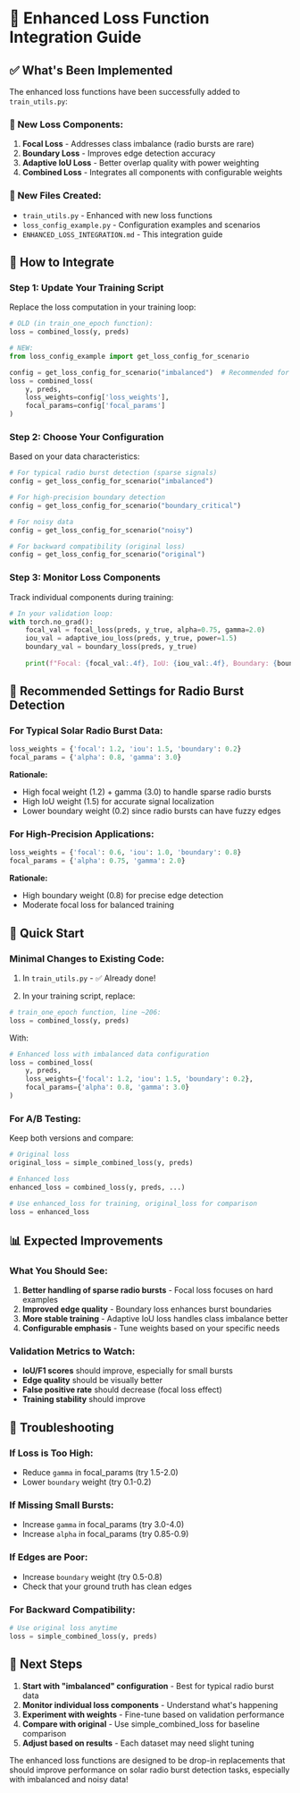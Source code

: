 # 🎯 Enhanced Loss Function Integration Guide

## ✅ What's Been Implemented

The enhanced loss functions have been successfully added to `train_utils.py`:

### 🧩 New Loss Components:

1. **Focal Loss** - Addresses class imbalance (radio bursts are rare)
2. **Boundary Loss** - Improves edge detection accuracy  
3. **Adaptive IoU Loss** - Better overlap quality with power weighting
4. **Combined Loss** - Integrates all components with configurable weights

### 📁 New Files Created:

- `train_utils.py` - Enhanced with new loss functions
- `loss_config_example.py` - Configuration examples and scenarios
- `ENHANCED_LOSS_INTEGRATION.md` - This integration guide

## 🔄 How to Integrate

### Step 1: Update Your Training Script

Replace the loss computation in your training loop:

```python
# OLD (in train_one_epoch function):
loss = combined_loss(y, preds)

# NEW:
from loss_config_example import get_loss_config_for_scenario

config = get_loss_config_for_scenario("imbalanced")  # Recommended for radio bursts
loss = combined_loss(
    y, preds,
    loss_weights=config['loss_weights'],
    focal_params=config['focal_params']
)
```

### Step 2: Choose Your Configuration

Based on your data characteristics:

```python
# For typical radio burst detection (sparse signals)
config = get_loss_config_for_scenario("imbalanced")

# For high-precision boundary detection
config = get_loss_config_for_scenario("boundary_critical")

# For noisy data
config = get_loss_config_for_scenario("noisy")

# For backward compatibility (original loss)
config = get_loss_config_for_scenario("original")
```

### Step 3: Monitor Loss Components

Track individual components during training:

```python
# In your validation loop:
with torch.no_grad():
    focal_val = focal_loss(preds, y_true, alpha=0.75, gamma=2.0)
    iou_val = adaptive_iou_loss(preds, y_true, power=1.5)
    boundary_val = boundary_loss(preds, y_true)
    
    print(f"Focal: {focal_val:.4f}, IoU: {iou_val:.4f}, Boundary: {boundary_val:.4f}")
```

## 🎯 Recommended Settings for Radio Burst Detection

### For Typical Solar Radio Burst Data:

```python
loss_weights = {'focal': 1.2, 'iou': 1.5, 'boundary': 0.2}
focal_params = {'alpha': 0.8, 'gamma': 3.0}
```

**Rationale:**
- High focal weight (1.2) + gamma (3.0) to handle sparse radio bursts
- High IoU weight (1.5) for accurate signal localization
- Lower boundary weight (0.2) since radio bursts can have fuzzy edges

### For High-Precision Applications:

```python
loss_weights = {'focal': 0.6, 'iou': 1.0, 'boundary': 0.8}
focal_params = {'alpha': 0.75, 'gamma': 2.0}
```

**Rationale:**
- High boundary weight (0.8) for precise edge detection
- Moderate focal loss for balanced training

## 🚀 Quick Start

### Minimal Changes to Existing Code:

1. In `train_utils.py` - ✅ Already done!

2. In your training script, replace:
```python
# train_one_epoch function, line ~206:
loss = combined_loss(y, preds)
```

With:
```python
# Enhanced loss with imbalanced data configuration
loss = combined_loss(
    y, preds,
    loss_weights={'focal': 1.2, 'iou': 1.5, 'boundary': 0.2},
    focal_params={'alpha': 0.8, 'gamma': 3.0}
)
```

### For A/B Testing:

Keep both versions and compare:

```python
# Original loss
original_loss = simple_combined_loss(y, preds)

# Enhanced loss  
enhanced_loss = combined_loss(y, preds, ...)

# Use enhanced_loss for training, original_loss for comparison
loss = enhanced_loss
```

## 📊 Expected Improvements

### What You Should See:

1. **Better handling of sparse radio bursts** - Focal loss focuses on hard examples
2. **Improved edge quality** - Boundary loss enhances burst boundaries
3. **More stable training** - Adaptive IoU loss handles class imbalance better
4. **Configurable emphasis** - Tune weights based on your specific needs

### Validation Metrics to Watch:

- **IoU/F1 scores** should improve, especially for small bursts
- **Edge quality** should be visually better
- **False positive rate** should decrease (focal loss effect)
- **Training stability** should improve

## 🔧 Troubleshooting

### If Loss is Too High:
- Reduce `gamma` in focal_params (try 1.5-2.0)
- Lower `boundary` weight (try 0.1-0.2)

### If Missing Small Bursts:
- Increase `gamma` in focal_params (try 3.0-4.0)
- Increase `alpha` in focal_params (try 0.85-0.9)

### If Edges are Poor:
- Increase `boundary` weight (try 0.5-0.8)
- Check that your ground truth has clean edges

### For Backward Compatibility:
```python
# Use original loss anytime
loss = simple_combined_loss(y, preds)
```

## 🎯 Next Steps

1. **Start with "imbalanced" configuration** - Best for typical radio burst data
2. **Monitor individual loss components** - Understand what's happening
3. **Experiment with weights** - Fine-tune based on validation performance
4. **Compare with original** - Use simple_combined_loss for baseline comparison
5. **Adjust based on results** - Each dataset may need slight tuning

The enhanced loss functions are designed to be drop-in replacements that should improve performance on solar radio burst detection tasks, especially with imbalanced and noisy data!
